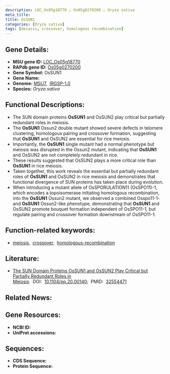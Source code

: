 ```yaml
---
description: LOC_Os05g18770 ; Os05g0270200 ; Oryza sativa
meta_title:
title: OsSUN1
categories: [Oryza sativa]
tags: [meiosis, crossover, homologous recombination]
---
```


## Gene Details:
- **MSU gene ID:** [LOC_Os05g18770](http://rice.uga.edu/cgi-bin/ORF_infopage.cgi?orf=LOC_Os05g18770)  
- **RAPdb gene ID:** [Os05g0270200](https://rapdb.dna.affrc.go.jp/locus/?name=Os05g0270200)  
- **Gene Symbol:** OsSUN1
- **Gene Name:**
- **Genome:**  [MSU7](http://rice.uga.edu/),&nbsp;&nbsp;[IRGSP-1.0](https://rapdb.dna.affrc.go.jp/download/irgsp1.html)
- **Species:** *Oryza sativa*

## Functional Descriptions:
   - The SUN domain proteins **OsSUN1** and OsSUN2 play critical but partially redundant roles in meiosis.
   - The **OsSUN1** Ossun2 double mutant showed severe defects in telomere clustering, homologous pairing and crossover formation, suggesting that **OsSUN1** and OsSUN2 are essential for rice meiosis.
   - Importantly, the **OsSUN1** single mutant had a normal phenotype but meiosis was disrupted in the Ossun2 mutant, indicating that **OsSUN1** and OsSUN2 are not completely redundant in rice.
   - These results suggested that OsSUN2 plays a more critical role than **OsSUN1** in rice meiosis.
   - Taken together, this work reveals the essential but partially redundant roles of **OsSUN1** and OsSUN2 in rice meiosis and demonstrates that functional divergence of SUN proteins has taken place during evolution.
   - When introducing a mutant allele of OsSPORULATION11 (OsSPO11)-1, which encodes a topoisomerase initiating homologous recombination, into the **OsSUN1** Ossun2 mutant, we observed a combined Osspo11-1- and **OsSUN1** Ossun2-like phenotype, demonstrating that **OsSUN1** and OsSUN2 promote bouquet formation independent of OsSPO11-1, but regulate pairing and crossover formation downstream of OsSPO11-1.

## Function-related keywords:
   - [meiosis](/tags/meiosis/),&nbsp;&nbsp;[crossover](/tags/crossover/),&nbsp;&nbsp;[homologous-recombination](/tags/homologous-recombination/)

## Literature:
   - [The SUN Domain Proteins OsSUN1 and OsSUN2 Play Critical but Partially Redundant Roles in Meiosis](https://www.doi.org/10.1104/pp.20.00140).&nbsp;&nbsp;DOI:&nbsp;&nbsp;[10.1104/pp.20.00140](https://www.doi.org/10.1104/pp.20.00140);&nbsp;&nbsp;PMID:&nbsp;&nbsp;[32554471](https://pubmed.ncbi.nlm.nih.gov/32554471/)

## Related News:

## Gene Resources:
- **NCBI ID:**  []()
- **UniProt accessions:** [](https://www.uniprot.org/uniprotkb//entry)

## Sequences:
- **CDS Sequence:**
- **Protein Sequence:**
